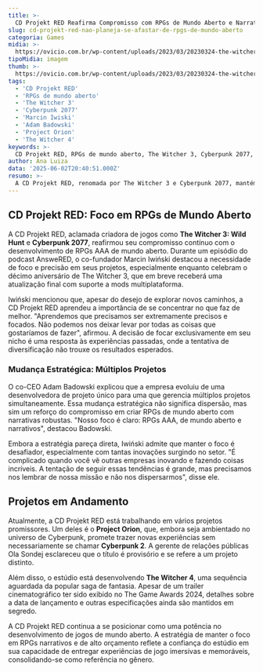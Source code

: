 ```yaml
---
title: >-
  CD Projekt RED Reafirma Compromisso com RPGs de Mundo Aberto e Narrativa Imersiva
slug: cd-projekt-red-nao-planeja-se-afastar-de-rpgs-de-mundo-aberto
categoria: Games
midia: >-
  https://ovicio.com.br/wp-content/uploads/2023/03/20230324-the-witcher-00.jpg
tipoMidia: imagem
thumb: >-
  https://ovicio.com.br/wp-content/uploads/2023/03/20230324-the-witcher-00.jpg
tags:
  - 'CD Projekt RED'
  - 'RPGs de mundo aberto'
  - 'The Witcher 3'
  - 'Cyberpunk 2077'
  - 'Marcin Iwiski'
  - 'Adam Badowski'
  - 'Project Orion'
  - 'The Witcher 4'
keywords: >-
  CD Projekt RED, RPGs de mundo aberto, The Witcher 3, Cyberpunk 2077, Marcin Iwiński, Adam Badowski, Project Orion, The Witcher 4
author: Ana Luiza
data: '2025-06-02T20:40:51.000Z'
resumo: >-
  A CD Projekt RED, renomada por The Witcher 3 e Cyberpunk 2077, mantém seu foco em criar RPGs de mundo aberto com forte conteúdo narrativo. A estratégia visa consolidar o estúdio como referência nesse nicho.
---
```


## CD Projekt RED: Foco em RPGs de Mundo Aberto

A CD Projekt RED, aclamada criadora de jogos como **The Witcher 3: Wild Hunt** e **Cyberpunk 2077**, reafirmou seu compromisso contínuo com o desenvolvimento de RPGs AAA de mundo aberto. Durante um episódio do podcast AnsweRED, o co-fundador Marcin Iwiński destacou a necessidade de foco e precisão em seus projetos, especialmente enquanto celebram o décimo aniversário de The Witcher 3, que em breve receberá uma atualização final com suporte a mods multiplataforma.

Iwiński mencionou que, apesar do desejo de explorar novos caminhos, a CD Projekt RED aprendeu a importância de se concentrar no que faz de melhor. "Aprendemos que precisamos ser extremamente precisos e focados. Não podemos nos deixar levar por todas as coisas que gostaríamos de fazer", afirmou. A decisão de focar exclusivamente em seu nicho é uma resposta às experiências passadas, onde a tentativa de diversificação não trouxe os resultados esperados.

### Mudança Estratégica: Múltiplos Projetos

O co-CEO Adam Badowski explicou que a empresa evoluiu de uma desenvolvedora de projeto único para uma que gerencia múltiplos projetos simultaneamente. Essa mudança estratégica não significa dispersão, mas sim um reforço do compromisso em criar RPGs de mundo aberto com narrativas robustas. "Nosso foco é claro: RPGs AAA, de mundo aberto e narrativos", destacou Badowski.

Embora a estratégia pareça direta, Iwiński admite que manter o foco é desafiador, especialmente com tantas inovações surgindo no setor. "É complicado quando você vê outras empresas inovando e fazendo coisas incríveis. A tentação de seguir essas tendências é grande, mas precisamos nos lembrar de nossa missão e não nos dispersarmos", disse ele.

## Projetos em Andamento

Atualmente, a CD Projekt RED está trabalhando em vários projetos promissores. Um deles é o **Project Orion**, que, embora seja ambientado no universo de Cyberpunk, promete trazer novas experiências sem necessariamente se chamar **Cyberpunk 2**. A gerente de relações públicas Ola Sondej esclareceu que o título é provisório e se refere a um projeto distinto.

Além disso, o estúdio está desenvolvendo **The Witcher 4**, uma sequência aguardada da popular saga de fantasia. Apesar de um trailer cinematográfico ter sido exibido no The Game Awards 2024, detalhes sobre a data de lançamento e outras especificações ainda são mantidos em segredo.

A CD Projekt RED continua a se posicionar como uma potência no desenvolvimento de jogos de mundo aberto. A estratégia de manter o foco em RPGs narrativos e de alto orçamento reflete a confiança do estúdio em sua capacidade de entregar experiências de jogo imersivas e memoráveis, consolidando-se como referência no gênero.